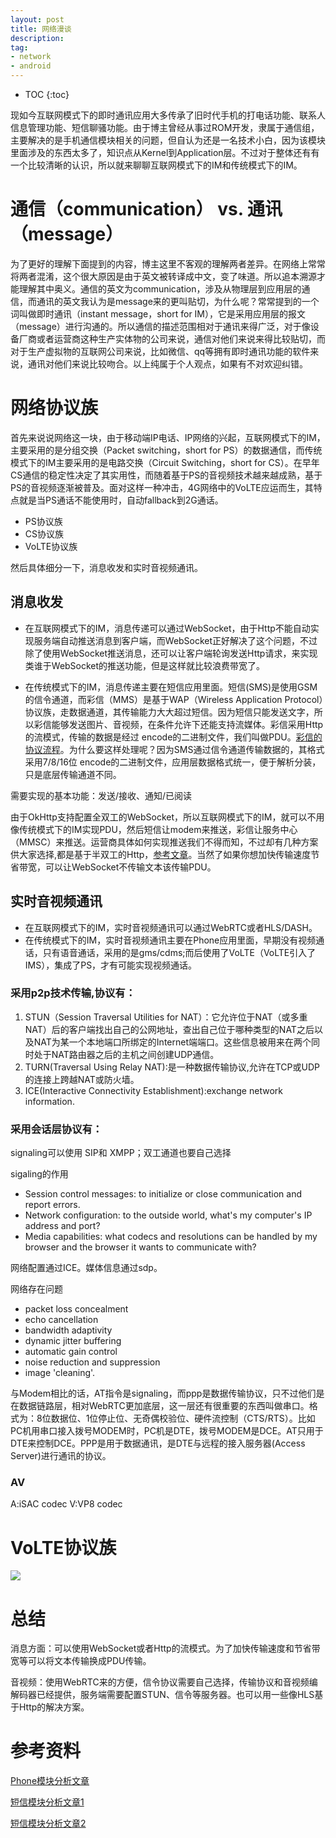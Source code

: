 ```yaml
---
layout: post
title: 网络漫谈
description: 
tag: 
- network
- android
---
```

* TOC
{:toc}

现如今互联网模式下的即时通讯应用大多传承了旧时代手机的打电话功能、联系人信息管理功能、短信聊骚功能。由于博主曾经从事过ROM开发，隶属于通信组，主要解决的是手机通信模块相关的问题，但自认为还是一名技术小白，因为该模块里面涉及的东西太多了，知识点从Kernel到Application层。不过对于整体还有有一个比较清晰的认识，所以就来聊聊互联网模式下的IM和传统模式下的IM。

# 通信（communication） vs.  通讯（message）

为了更好的理解下面提到的内容，博主这里不客观的理解两者差异。在网络上常常将两者混淆，这个很大原因是由于英文被转译成中文，变了味道。所以追本溯源才能理解其中奥义。通信的英文为communication，涉及从物理层到应用层的通信，而通讯的英文我认为是message来的更叫贴切，为什么呢？常常提到的一个词叫做即时通讯（instant message，short for IM），它是采用应用层的报文（message）进行沟通的。所以通信的描述范围相对于通讯来得广泛，对于像设备厂商或者运营商这种生产实体物的公司来说，通信对他们来说来得比较贴切，而对于生产虚拟物的互联网公司来说，比如微信、qq等拥有即时通讯功能的软件来说，通讯对他们来说比较吻合。以上纯属于个人观点，如果有不对欢迎纠错。

# 网络协议族
首先来说说网络这一块，由于移动端IP电话、IP网络的兴起，互联网模式下的IM，主要采用的是分组交换（Packet switching，short for PS）的数据通信，而传统模式下的IM主要采用的是电路交换（Circuit Switching，short for CS）。在早年CS通信的稳定性决定了其实用性，而随着基于PS的音视频技术越来越成熟，基于PS的音视频逐渐被普及。面对这样一种冲击，4G网络中的VoLTE应运而生，其特点就是当PS通话不能使用时，自动fallback到2G通话。

- PS协议族
- CS协议族
- VoLTE协议族

然后具体细分一下，消息收发和实时音视频通讯。

## 消息收发

- 在互联网模式下的IM，消息传递可以通过WebSocket，由于Http不能自动实现服务端自动推送消息到客户端，而WebSocket正好解决了这个问题，不过除了使用WebSocket推送消息，还可以让客户端轮询发送Http请求，来实现类谁于WebSocket的推送功能，但是这样就比较浪费带宽了。

- 在传统模式下的IM，消息传递主要在短信应用里面。短信(SMS)是使用GSM的信令通道，而彩信（MMS）是基于WAP（Wireless Application Protocol）协议族，走数据通道，其传输能力大大超过短信。因为短信只能发送文字，所以彩信能够发送图片、音视频，在条件允许下还能支持流媒体。彩信采用Http的流模式，传输的数据是经过 encode的二进制文件，我们叫做PDU。[彩信的协议流程](http://yinger-fei.iteye.com/blog/1520553)。为什么要这样处理呢？因为SMS通过信令通道传输数据的，其格式采用7/8/16位 encode的二进制文件，应用层数据格式统一，便于解析分装，只是底层传输通道不同。

需要实现的基本功能：发送/接收、通知/已阅读

由于OkHttp支持配置全双工的WebSocket，所以互联网模式下的IM，就可以不用像传统模式下的IM实现PDU，然后短信让modem来推送，彩信让服务中心（MMSC）来推送。运营商具体如何实现推送我们不得而知，不过却有几种方案供大家选择,都是基于半双工的Http，[参考文章](http://www.52im.net/thread-331-1-1.html)。当然了如果你想加快传输速度节省带宽，可以让WebSocket不传输文本该传输PDU。

## 实时音视频通讯

- 在互联网模式下的IM，实时音视频通讯可以通过WebRTC或者HLS/DASH。
- 在传统模式下的IM，实时音视频通讯主要在Phone应用里面，早期没有视频通话，只有语音通话，采用的是gms/cdms;而后使用了VoLTE（VoLTE引入了IMS），集成了PS，才有可能实现视频通话。

### 采用p2p技术传输,协议有：
1. STUN（Session Traversal Utilities for NAT）：它允许位于NAT（或多重NAT）后的客户端找出自己的公网地址，查出自己位于哪种类型的NAT之后以及NAT为某一个本地端口所绑定的Internet端端口。这些信息被用来在两个同时处于NAT路由器之后的主机之间创建UDP通信。
2. TURN(Traversal Using Relay NAT):是一种数据传输协议,允许在TCP或UDP的连接上跨越NAT或防火墙。
3. ICE(Interactive Connectivity Establishment):exchange network information.

### 采用会话层协议有：

signaling可以使用 SIP和 XMPP；双工通道也要自己选择

sigaling的作用
- Session control messages: to initialize or close communication and report errors.
- Network configuration: to the outside world, what's my computer's IP address and port?
- Media capabilities: what codecs and resolutions can be handled by my browser and the browser it wants to communicate with?

网络配置通过ICE。媒体信息通过sdp。

网络存在问题
- packet loss concealment
- echo cancellation
- bandwidth adaptivity
- dynamic jitter buffering
- automatic gain control
- noise reduction and suppression
- image 'cleaning'.

与Modem相比的话，AT指令是signaling，而ppp是数据传输协议，只不过他们是在数据链路层，相对WebRTC更加底层，这一层还有很重要的东西叫做串口。格式为：8位数据位、1位停止位、无奇偶校验位、硬件流控制（CTS/RTS）。比如PC机用串口接入拨号MODEM时，PC机是DTE，拨号MODEM是DCE。AT只用于DTE来控制DCE。PPP是用于数据通讯，是DTE与远程的接入服务器(Access Server)进行通讯的协议。

### AV
A:iSAC codec
V:VP8 codec

# VoLTE协议族
![]({{site.baseurl}}/asset/network/VoLTE_protocol_stack.jpg)

# 总结
消息方面：可以使用WebSocket或者Http的流模式。为了加快传输速度和节省带宽等可以将文本传输换成PDU传输。

音视频：使用WebRTC来的方便，信令协议需要自己选择，传输协议和音视频编解码器已经提供，服务端需要配置STUN、信令等服务器。也可以用一些像HLS基于Http的解决方案。

# 参考资料

[Phone模块分析文章](https://blog.csdn.net/yihongyuelan/article/details/19930861)

[短信模块分析文章1](https://blog.csdn.net/hitlion2008/article/category/945580)

[短信模块分析文章2](https://blog.csdn.net/t12x3456/article/category/1648993)